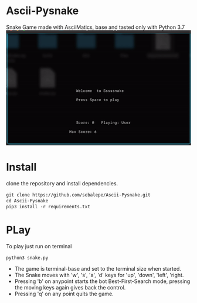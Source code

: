 # Ascii-Pysnake
Snake Game made with AsciiMatics, base and tasted only with Python 3.7
![my gif](https://github.com/sebalepe/Ascii-Pysnake/blob/main/files/assets/bot_game.gif)

# Install
clone the repository and install dependencies.
```
git clone https://github.com/sebalepe/Ascii-Pysnake.git
cd Ascii-Pysnake
pip3 install -r requirements.txt
```
# PLay
To play just run on terminal
```
python3 snake.py
```

- The game is terminal-base and set to the terminal size when started. 
- The Snake moves with 'w', 's', 'a', 'd' keys for 'up', 'down', 'left', 'right. 
- Pressing 'b' on anypoint starts the bot Best-First-Search mode, pressing the moving keys again gives back the control.
- Pressing 'q' on any point quits the game.
